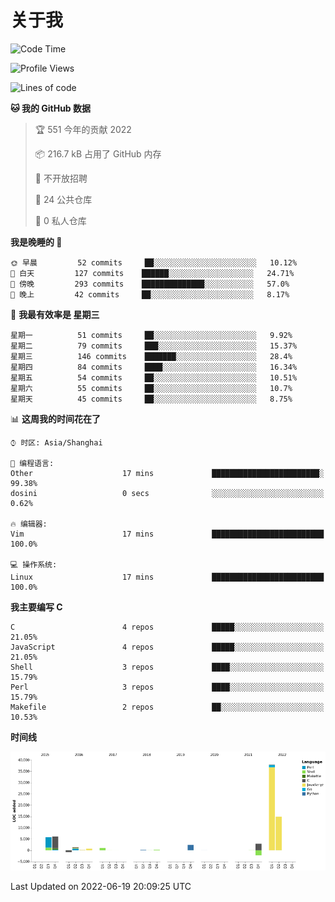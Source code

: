 # 关于我

<!--START_SECTION:waka-->
![Code Time](http://img.shields.io/badge/Code%20Time-0%20secs-blue)

![Profile Views](http://img.shields.io/badge/%E4%B8%AA%E4%BA%BA%E5%B0%81%E9%9D%A2%E8%A7%82%E7%9C%8B%E6%AC%A1%E6%95%B0-4-blue)

![Lines of code](https://img.shields.io/badge/%E4%BB%8E%E3%80%8C%E4%BD%A0%E5%A5%BD%E4%B8%96%E7%95%8C%E3%80%8D%E6%88%91%E5%B7%B2%E7%BB%8F%E5%86%99%E4%BA%86-71%20Thousand%20%E8%A1%8C%E4%BB%A3%E7%A0%81-blue)

**🐱 我的 GitHub 数据** 

> 🏆 551 今年的贡献 2022
 > 
> 📦 216.7 kB 占用了 GitHub 内存 
 > 
> 🚫 不开放招聘
 > 
> 📜 24 公共仓库 
 > 
> 🔑 0 私人仓库  
 > 
**我是晚睡的 🦉** 

```text
🌞 早晨         52 commits     ██░░░░░░░░░░░░░░░░░░░░░░░   10.12% 
🌆 白天         127 commits    ██████░░░░░░░░░░░░░░░░░░░   24.71% 
🌃 傍晚         293 commits    ██████████████░░░░░░░░░░░   57.0% 
🌙 晚上         42 commits     ██░░░░░░░░░░░░░░░░░░░░░░░   8.17%

```
📅 **我最有效率是 星期三** 

```text
星期一          51 commits     ██░░░░░░░░░░░░░░░░░░░░░░░   9.92% 
星期二          79 commits     ███░░░░░░░░░░░░░░░░░░░░░░   15.37% 
星期三          146 commits    ███████░░░░░░░░░░░░░░░░░░   28.4% 
星期四          84 commits     ████░░░░░░░░░░░░░░░░░░░░░   16.34% 
星期五          54 commits     ██░░░░░░░░░░░░░░░░░░░░░░░   10.51% 
星期六          55 commits     ██░░░░░░░░░░░░░░░░░░░░░░░   10.7% 
星期天          45 commits     ██░░░░░░░░░░░░░░░░░░░░░░░   8.75%

```


📊 **这周我的时间花在了** 

```text
⌚︎ 时区: Asia/Shanghai

💬 编程语言: 
Other                    17 mins             ████████████████████████░   99.38% 
dosini                   0 secs              ░░░░░░░░░░░░░░░░░░░░░░░░░   0.62%

🔥 编辑器: 
Vim                      17 mins             █████████████████████████   100.0%

💻 操作系统: 
Linux                    17 mins             █████████████████████████   100.0%

```

**我主要编写 C** 

```text
C                        4 repos             █████░░░░░░░░░░░░░░░░░░░░   21.05% 
JavaScript               4 repos             █████░░░░░░░░░░░░░░░░░░░░   21.05% 
Shell                    3 repos             ████░░░░░░░░░░░░░░░░░░░░░   15.79% 
Perl                     3 repos             ████░░░░░░░░░░░░░░░░░░░░░   15.79% 
Makefile                 2 repos             ██░░░░░░░░░░░░░░░░░░░░░░░   10.53%

```


**时间线**

![Chart not found](https://raw.githubusercontent.com/Arondight/Arondight/master/charts/bar_graph.png) 


 Last Updated on 2022-06-19 20:09:25 UTC
<!--END_SECTION:waka-->
